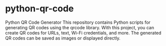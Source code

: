 # python-qr-code
Python QR Code Generator This repository contains Python scripts for generating QR codes using the qrcode library. With this project, you can create QR codes for URLs, text, Wi-Fi credentials, and more. The generated QR codes can be saved as images or displayed directly.
